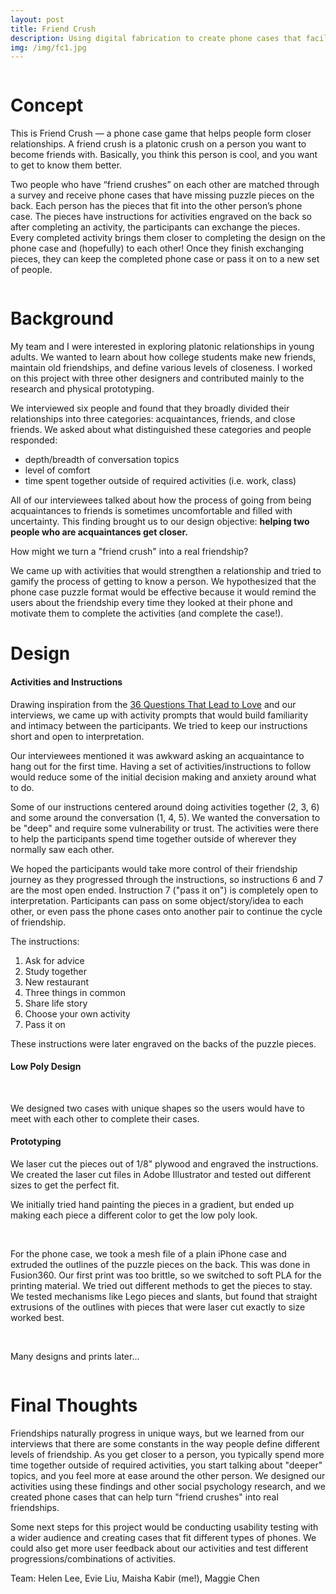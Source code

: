 ```yaml
---
layout: post
title: Friend Crush
description: Using digital fabrication to create phone cases that facilitate friendship.
img: /img/fc1.jpg
---
```


<img class="center" src="{{ site.baseurl }}/img/fc1.jpg" alt=""/>

# Concept
This is Friend Crush &mdash; a phone case game that helps people form closer relationships. A friend crush is a platonic crush on a person you want to become friends with. Basically, you think this person is cool, and you want to get to know them better.

Two people who have “friend crushes” on each other are matched through a survey and receive phone cases that have missing puzzle pieces on the back. Each person has the pieces that fit into the other person’s phone case. The pieces have instructions for activities engraved on the back so after completing an activity, the participants can exchange the pieces. Every completed activity brings them closer to completing the design on the phone case and (hopefully) to each other! Once they finish exchanging pieces, they can keep the completed phone case or pass it on to a new set of people.

<img class="center" src="{{ site.baseurl }}/img/fc2.png" alt=""/>

# Background

My team and I were interested in exploring platonic relationships in young adults. We wanted to learn about how college students make new friends, maintain old friendships, and define various levels of closeness. I worked on this project with three other designers and contributed mainly to the research and physical prototyping.

We interviewed six people and found that they broadly divided their relationships into three categories: acquaintances, friends, and close friends. We asked about what distinguished these categories and people responded:
* depth/breadth of conversation topics 
* level of comfort
* time spent together outside of required activities (i.e. work, class)

All of our interviewees talked about how the process of going from being acquaintances to friends is sometimes uncomfortable and filled with uncertainty. This finding brought us to our design objective: **helping two people who are acquaintances get closer.**

How might we turn a "friend crush" into a real friendship?

We came up with activities that would strengthen a relationship and tried to gamify the process of getting to know a person. We hypothesized that the phone case puzzle format would be effective because it would remind the users about the friendship every time they looked at their phone and motivate them to complete the activities (and complete the case!).

# Design

#### Activities and Instructions

Drawing inspiration from the <a href="https://www.nytimes.com/2015/01/11/fashion/no-37-big-wedding-or-small.html" target="blank">36 Questions That Lead to Love</a> and our interviews, we came up with activity prompts that would build familiarity and intimacy between the participants. We tried to keep our instructions short and open to interpretation.

Our interviewees mentioned it was awkward asking an acquaintance to hang out for the first time. Having a set of activities/instructions to follow would reduce some of the initial decision making and anxiety around what to do. 

Some of our instructions centered around doing activities together (2, 3, 6) and some around the conversation (1, 4, 5). We wanted the conversation to be "deep" and require some vulnerability or trust. The activities were there to help the participants spend time together outside of wherever they normally saw each other.

We hoped the participants would take more control of their friendship journey as they progressed through the instructions, so instructions 6 and 7 are the most open ended. Instruction 7 ("pass it on") is completely open to interpretation. Participants can pass on some object/story/idea to each other, or even pass the phone cases onto another pair to continue the cycle of friendship.

The instructions:
1. Ask for advice
2. Study together
3. New restaurant
4. Three things in common
5. Share life story
6. Choose your own activity
7. Pass it on

These instructions were later engraved on the backs of the puzzle pieces. 

#### Low Poly Design

<div class="img_row">
	<img class="col four" src="{{ site.baseurl }}/img/fc3.png" alt=""/>
	<img class="col four" src="{{ site.baseurl }}/img/fc4.png" alt=""/>
</div>

We designed two cases with unique shapes so the users would have to meet with each other to complete their cases.

#### Prototyping
We laser cut the pieces out of 1/8" plywood and engraved the instructions. We created the laser cut files in Adobe Illustrator and tested out different sizes to get the perfect fit.

We initially tried hand painting the pieces in a gradient, but ended up making each piece a different color to get the low poly look.

<div class="img_row">
	<img class="col seven" src="{{ site.baseurl }}/img/fc5.png" alt=""/>
	<img class="col eight" src="{{ site.baseurl }}/img/fc6.jpg" alt=""/>
	<img class="col eight" src="{{ site.baseurl }}/img/fc7.png" alt=""/>
</div>

For the phone case, we took a mesh file of a plain iPhone case and extruded the outlines of the puzzle pieces on the back. This was done in Fusion360. Our first print was too brittle, so we switched to soft PLA for the printing material. We tried out different methods to get the pieces to stay. We tested mechanisms like Lego pieces and slants, but found that straight extrusions of the outlines with pieces that were laser cut exactly to size worked best.

<div class="img_row">
	<img class="col four" src="{{ site.baseurl }}/img/fc8.png" alt=""/>
	<img class="col four" src="{{ site.baseurl }}/img/fc9.png" alt=""/>
	<img class="col three" src="{{ site.baseurl }}/img/fc10.png" alt=""/>
</div>

Many designs and prints later...
<div class="img_row">
	<img class="col three" src="{{ site.baseurl }}/img/fc11.jpg" alt=""/>
</div>

# Final Thoughts

Friendships naturally progress in unique ways, but we learned from our interviews that there are some constants in the way people define different levels of friendship. As you get closer to a person, you typically spend more time together outside of required activities, you start talking about "deeper" topics, and you feel more at ease around the other person. We designed our activities using these findings and other social psychology research, and we created phone cases that can help turn "friend crushes" into real friendships.

Some next steps for this project would be conducting usability testing with a wider audience and creating cases that fit different types of phones. We could also get more user feedback about our activities and test different progressions/combinations of activities.

<img class="center" src="{{ site.baseurl }}/img/fc12.jpg" alt=""/>
<div class="col three caption">
	Team: Helen Lee, Evie Liu, Maisha Kabir (me!), Maggie Chen
</div>